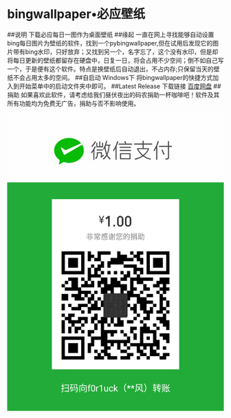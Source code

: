 ﻿# bingwallpaper•必应壁纸
##说明
 下载必应每日一图作为桌面壁纸
##缘起
一直在网上寻找能够自动设置bing每日图片为壁纸的软件，找到一个pybingwallpaper,但在试用后发现它的图片带有bing水印，只好放弃；又找到另一个，名字忘了，这个没有水印，但是却将每日更新的壁纸都留存在硬盘中，日复一日，将会占用不少空间；倒不如自己写一个，于是便有这个软件。特点是换壁纸后自动退出，不占内存;只保留当天的壁纸不会占用太多的空间。
##自启动
Windows下
将bingwallpaper的快捷方式加入到开始菜单中的启动文件夹中即可。
##Latest Release 
下载链接
[百度网盘](http://pan.baidu.com/s/1o80iItO)
##捐助
如果喜欢此软件，请考虑给我们昼伏夜出的码农捐助一杯咖啡吧！软件及其所有功能均为免费无广告，捐助与否不影响使用。

![](https://github.com/f0r1uck/bingwallpaper/blob/f0r1uck-patch-1/wx.jpg?raw=true)     
